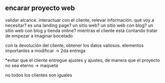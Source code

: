 encarar proyecto web
--------------------

validar alcance. 
	interactuar con el cliente, relevar información.
	qué voy a necesitar?
	es una landing page? un sitio web? un sitio web con blog? un sitio web con blog y tienda online?
	mientras el cliente está contando tratar de empezar a imaginar
	bocetado
	
con la devolución del cliente, obtener los datos valiosos. elementos importantes a modificar -> 2da entrega

*evitar que el cliente entregue ajustes y ajustes, de manera que el proyecto no sea eterno -> maqueta

no todos los clientes son iguales





